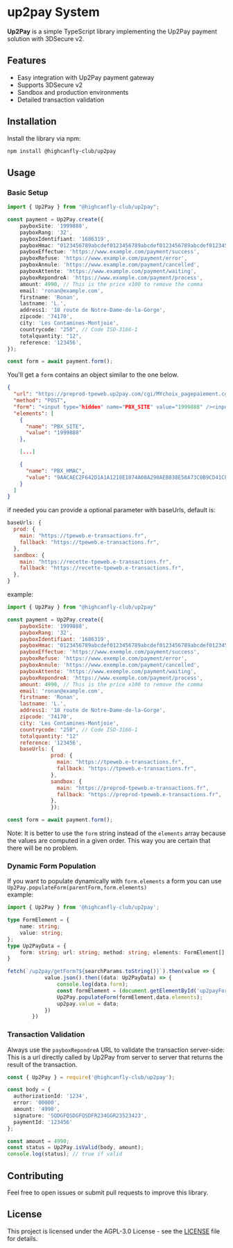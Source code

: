 # up2pay System

**Up2Pay** is a simple TypeScript library implementing the Up2Pay payment solution with 3DSecure v2.

## Features

- Easy integration with Up2Pay payment gateway
- Supports 3DSecure v2
- Sandbox and production environments
- Detailed transaction validation

## Installation

Install the library via npm:

```bash
npm install @highcanfly-club/up2pay
```

## Usage

### Basic Setup

```typescript
import { Up2Pay } from "@highcanfly-club/up2pay";

const payment = Up2Pay.create({
    payboxSite: '1999888',
    payboxRang: '32',
    payboxIdentifiant: '1686319',
    payboxHmac: "0123456789abcdef0123456789abcdef0123456789abcdef0123456789abcdef0123456789abcdef0123456789abcdef0123456789abcdef0123456789abcdef",
    payboxEffectue: 'https://www.example.com/payment/success',
    payboxRefuse: 'https://www.example.com/payment/error',
    payboxAnnule: 'https://www.example.com/payment/cancelled',
    payboxAttente: 'https://www.example.com/payment/waiting',
    payboxRepondreA: 'https://www.example.com/payment/process',
    amount: 4990, // This is the price x100 to remove the comma
    email: 'ronan@example.com',
    firstname: 'Ronan',
    lastname: 'L.',
    address1: '18 route de Notre-Dame-de-la-Gorge',
    zipcode: '74170',
    city: 'Les Contamines-Montjoie',
    countrycode: "250", // Code ISO-3166-1
    totalquantity: "12",
    reference: '123456',
});

const form = await payment.form();
```

You'll get a `form` contains an object similar to the one below.

```json
{
  "url": "https://preprod-tpeweb.up2pay.com/cgi/MYchoix_pagepaiement.cgi",
  "method": "POST",
  "form": "<input type="hidden" name="PBX_SITE" value="1999888" /><input type="hidden" name="PBX_RANG" value="32" /><input type="hidden" name="PBX_IDENTIFIANT" value="1686319" /><input type="hidden" name="PBX_TOTAL" value="0000005000" /><input type="hidden" name="PBX_DEVISE" value="978" /><input type="hidden" name="PBX_SOURCE" value="RWD" /><input type="hidden" name="PBX_CMD" value="123456" /><input type="hidden" name="PBX_PORTEUR" value="tester@example.com" /><input type="hidden" name="PBX_RETOUR" value="amount:M;paymentId:R;transactionId:T;authorizationId:A;cardType:C;cardNumber:N;cardExpiration:D;error:E;payboxRef:S;date:W;time:Q;signature:K;" /><input type="hidden" name="PBX_RUF1" value="POST" /><input type="hidden" name="PBX_TIME" value="2023-07-23T15:05:26.181Z" /><input type="hidden" name="PBX_HASH" value="SHA512" /><input type="hidden" name="PBX_EFFECTUE" value="https://www.exemple.com/payment/success" /><input type="hidden" name="PBX_REFUSE" value="https://www.exemple.com/payment/error" /><input type="hidden" name="PBX_ANNULE" value="https://www.exemple.com/payment/cancelled" /><input type="hidden" name="PBX_ATTENTE" value="https://www.exemple.com/payment/waiting" /><input type="hidden" name="PBX_REPONDRE_A" value="https://www.exemple.com/payment/process" /><input type="hidden" name="PBX_BILLING" value="<?xml version="1.0" encoding="utf-8" ?><Billing><Address><FirstName>Ronan</FirstName><LastName>L.</LastName><Address1>18 route de Notre-Dame-de-la-Gorge</Address1><ZipCode>74170</ZipCode><City>Les Contamines-Montjoie</City><CountryCode>250</CountryCode></Address></Billing>" /><input type="hidden" name="PBX_SHOPPINGCART" value="<?xml version="1.0" encoding="utf-8" ?><shoppingcart><total><totalQuantity>12</totalQuantity></total></shoppingcart>" /><input type="hidden" name="PBX_HMAC" value="BAF2413F96EBA244D9E59EF50BD6F8A3A974AE441D3A88A0280EC949E17F4B261A8DDC5438898181AB009369EC3C6E1825377D44D31991CDD47C71339BC8D1AB" />",
  "elements": [
    {
      "name": "PBX_SITE",
      "value": "1999888"
    },

    [...]

    {
      "name": "PBX_HMAC",
      "value": "9AACAEC2F642D1A1A1210E1074A08A290AEB838E58A73C0B9CD41CE02F68EE58CC559989E3701EC168AADB5144915C504C0657D3475CD3808B2F521FFC028344"
    }
  ]
}
```

if needed you can provide a optional parameter with baseUrls, default is:

```js
baseUrls: {
  prod: {
    main: "https://tpeweb.e-transactions.fr",
    fallback: "https://tpeweb.e-transactions.fr",
  },
  sandbox: {
    main: "https://recette-tpeweb.e-transactions.fr",
    fallback: "https://recette-tpeweb.e-transactions.fr",
  },
}
```

example:

```js
import { Up2Pay } from "@highcanfly-club/up2pay"

const payment = Up2Pay.create({
    payboxSite: '1999888',
    payboxRang: '32',
    payboxIdentifiant: '1686319',
    payboxHmac: "0123456789abcdef0123456789abcdef0123456789abcdef0123456789abcdef0123456789abcdef0123456789abcdef0123456789abcdef0123456789abcdef",
    payboxEffectue: 'https://www.exemple.com/payment/success',
    payboxRefuse: 'https://www.exemple.com/payment/error',
    payboxAnnule: 'https://www.exemple.com/payment/cancelled',
    payboxAttente: 'https://www.exemple.com/payment/waiting',
    payboxRepondreA: 'https://www.exemple.com/payment/process',
    amount: 4990, // This is the price x100 to remove the comma
    email: 'ronan@example.com',
    firstname: 'Ronan',
    lastname: 'L.',
    address1: '18 route de Notre-Dame-de-la-Gorge',
    zipcode: '74170',
    city: 'Les Contamines-Montjoie',
    countrycode: "250", // Code ISO-3166-1
    totalquantity: "12"
    reference: '123456',
    baseUrls: {
              prod: {
                main: "https://tpeweb.e-transactions.fr",
                fallback: "https://tpeweb.e-transactions.fr",
              },
              sandbox: {
                main: "https://preprod-tpeweb.e-transactions.fr",
                fallback: "https://preprod-tpeweb.e-transactions.fr",
              },
              });

const form = await payment.form();
```

Note: It is better to use the `form` string instead of the `elements` array because the values are computed in a given order. This way you are certain that there will be no problem.

### Dynamic Form Population

If you want to populate dynamically with `form.elements` a form you can use `Up2Pay.populateForm(parentForm,form.elements)`  
example:  

```typescript
import { Up2Pay } from '@highcanfly-club/up2pay';

type FormElement = {
    name: string;
    value: string;
};
type Up2PayData = {
    form: string; url: string; method: string; elements: FormElement[];
}

fetch(`/up2pay/getForm?${searchParams.toString()}`).then(value => {
            value.json().then((data: Up2PayData) => {
                console.log(data.form);
                const formElement = (document.getElementById('up2payForm') as HTMLFormElement);
                Up2Pay.populateForm(formElement,data.elements);
                up2pay.value = data;
            })
        })
```

### Transaction Validation

Always use the `payboxRepondreA` URL to validate the transaction server-side: This is a url directly called by Up2Pay from server to server that returns the result of the transaction.

```typescript
const { Up2Pay } = require('@highcanfly-club/up2pay');

const body = {
  authorizationId: '1234',
  error: '00000',
  amount: '4990',
  signature: 'SQDGFQSDGFQSDFR234GGR23523423',
  paymentId: '123456'
};

const amount = 4990;
const status = Up2Pay.isValid(body, amount);
console.log(status); // true if valid
```

## Contributing

Feel free to open issues or submit pull requests to improve this library.

## License

This project is licensed under the AGPL-3.0 License - see the [LICENSE](LICENSE) file for details.
